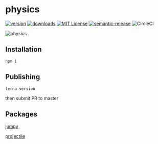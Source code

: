 # physics

[![version](https://img.shields.io/npm/v/physics-jumpy.svg?style=flat-square)](http://npm.im/physics-jumpy)
[![downloads](https://img.shields.io/npm/dm/physics-jumpy.svg?style=flat-square)](http://npm-stat.com/charts.html?package=physics-jumpy&from=2015-08-01)
[![MIT License](https://img.shields.io/npm/l/physics-jumpy.svg?style=flat-square)](http://opensource.org/licenses/MIT)
[![semantic-release](https://img.shields.io/badge/%20%20%F0%9F%93%A6%F0%9F%9A%80-semantic--release-e10079.svg?style=flat-square)](https://github.com/semantic-release/semantic-release)
![CircleCI](https://img.shields.io/circleci/build/github/qaiken/physics/master)

![physics](https://i.imgur.com/mdfKh56.gif)

## Installation

```
npm i
```

## Publishing

```
lerna version
```

then submit PR to master

## Packages

[jumpy](https://github.com/qaiken/physics/tree/master/packages/physics-jumpy)

[projectile](https://github.com/qaiken/physics/tree/master/packages/physics-projectile)
